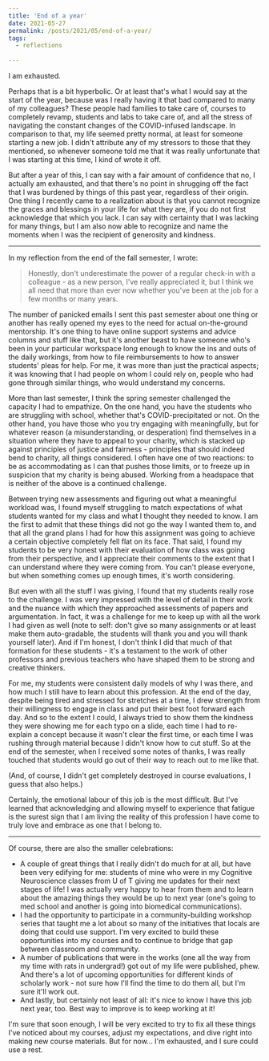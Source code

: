 ```yaml
---
title: 'End of a year'
date: 2021-05-27
permalink: /posts/2021/05/end-of-a-year/
tags:
  - reflections
  
---
```


I am exhausted.

Perhaps that is a bit hyperbolic. Or at least that's what I would say at the start of the year, because was I really having it that bad compared to many of my colleagues? These people had families to take care of, courses to completely revamp, students and labs to take care of, and all the stress of navigating the constant changes of the COVID-infused landscape. In comparison to that, my life seemed pretty normal, at least for someone starting a new job. I didn't attribute any of my stressors to those that they mentioned, so whenever someone told me that it was really unfortunate that I was starting at this time, I kind of wrote it off.

But after a year of this, I can say with a fair amount of confidence that no, I actually am exhausted, and that there's no point in shrugging off the fact that I was burdened by things of this past year, regardless of their origin. One thing I recently came to a realization about is that you cannot recognize the graces and blessings in your life for what they are, if you do not first acknowledge that which you lack. I can say with certainty that I was lacking for many things, but I am also now able to recognize and name the moments when I was the recipient of generosity and kindness. 

-----

In my reflection from the end of the fall semester, I wrote:

> Honestly, don't underestimate the power of a regular check-in with a colleague - as a new person, I've really appreciated it, but I think we all need that more than ever now whether you've been at the job for a few months or many years.
	
The number of panicked emails I sent this past semester about one thing or another has really opened my eyes to the need for actual on-the-ground mentorship. It's one thing to have online support systems and advice columns and stuff like that, but it's another beast to have someone who's been in your particular workspace long enough to know the ins and outs of the daily workings, from how to file reimbursements to how to answer students' pleas for help. For me, it was more than just the practical aspects; it was knowing that I had people on whom I could rely on, people who had gone through similar things, who would understand my concerns.

More than last semester, I think the spring semester challenged the capacity I had to empathize. On the one hand, you have the students who are struggling with school, whether that's COVID-precipitated or not. On the other hand, you have those who you try engaging with meaningfully, but for whatever reason (a misunderstanding, or desperation) find themselves in a situation where they have to appeal to your charity, which is stacked up against principles of justice and fairness - principles that should indeed bend to charity, all things considered. I often have one of two reactions: to be as accommodating as I can that pushes those limits, or to freeze up in suspicion that my charity is being abused. Working from a headspace that is neither of the above is a continued challenge.

Between trying new assessments and figuring out what a meaningful workload was, I found myself struggling to match expectations of what students wanted for my class and what I thought they needed to know. I am the first to admit that these things did not go the way I wanted them to, and that all the grand plans I had for how this assignment was going to achieve a certain objective completely fell flat on its face. That said, I found my students to be very honest with their evaluation of how class was going from their perspective, and I appreciate their comments to the extent that I can understand where they were coming from. You can't please everyone, but when something comes up enough times, it's worth considering.

But even with all the stuff I was giving, I found that my students really rose to the challenge. I was very impressed with the level of detail in their work and the nuance with which they approached assessments of papers and argumentation. In fact, it was a challenge for me to keep up with all the work I had given as well (note to self: don't give so many assignments or at least make them auto-gradable, the students will thank you and you will thank yourself later). And if I'm honest, I don't think I did that much of that formation for these students - it's a testament to the work of other professors and previous teachers who have shaped them to be strong and creative thinkers. 

For me, my students were consistent daily models of why I was there, and how much I still have to learn about this profession. At the end of the day, despite being tired and stressed for stretches at a time, I drew strength from their willingness to engage in class and put their best foot forward each day. And so to the extent I could, I always tried to show them the kindness they were showing me for each typo on a slide, each time I had to re-explain a concept because it wasn't clear the first time, or each time I was rushing through material because I didn't know how to cut stuff. So at the end of the semester, when I received some notes of thanks, I was really touched that students would go out of their way to reach out to me like that. 

(And, of course, I didn't get completely destroyed in course evaluations, I guess that also helps.)

Certainly, the emotional labour of this job is the most difficult. But I've learned that acknowledging and allowing myself to experience that fatigue is the surest sign that I am living the reality of this profession I have come to truly love and embrace as one that I belong to. 

-----

Of course, there are also the smaller celebrations:

* A couple of great things that I really didn't do much for at all, but have been very edifying for me: students of mine who were in my Cognitive Neuroscience classes from U of T giving me updates for their next stages of life! I was actually very happy to hear from them and to learn about the amazing things they would be up to next year (one's going to med school and another is going into biomedical communications). 
* I had the opportunity to participate in a community-building workshop series that taught me a lot about so many of the initiatives that locals are doing that could use support. I'm very excited to build these opportunities into my courses and to continue to bridge that gap between classroom and community.
* A number of publications that were in the works (one all the way from my time with rats in undergrad!) got out of my life were published, phew. And there's a lot of upcoming opportunities for different kinds of scholarly work - not sure how I'll find the time to do them all, but I'm sure it'll work out.
* And lastly, but certainly not least of all: it's nice to know I have this job next year, too. Best way to improve is to keep working at it! 

I'm sure that soon enough, I will be very excited to try to fix all these things I've noticed about my courses, adjust my expectations, and dive right into making new course materials. But for now... I'm exhausted, and I sure could use a rest.
